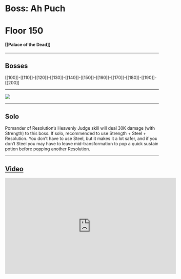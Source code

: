 # Boss: Ah Puch
# Floor 150
#### [[Palace of the Dead]]

---
## Bosses

 [[100]]-[[110]]-[[120]]-[[130]]-[[140]]-[[150]]-[[160]]-[[170]]-[[180]]-[[190]]-[[200]]

---
 
![](https://lh4.googleusercontent.com/z8UNULhrJ_zldn7pM8pCR1yMc7v9SkupZAsjeMV5L05XWr1oRyfSFtRFQh4j2TEVD-jO4KZYtKN0e--VCqpYsYq7z4qXgTjLjcZM29u37SQDaQBqzG1i-WVU9abSGlCpGf6_yIK5)

---

## Solo

Pomander of Resolution’s Heavenly Judge skill will deal 30K damage (with Strength) to this boss. If solo, recommended to use Strength + Steel + Resolution. You don’t have to use Steel, but it makes it a lot safer, and if you don’t Steel you may have to leave mid-transformation to pop a quick sustain potion before popping another Resolution.

---
## [Video](https://youtu.be/9SH-qyjREMc?t=5327)

<iframe width="560" height="315" src="https://www.youtube.com/embed/9SH-qyjREMc?start=5327" title="YouTube video player" frameborder="0" allow="accelerometer; autoplay; clipboard-write; encrypted-media; gyroscope; picture-in-picture" allowfullscreen></iframe>




